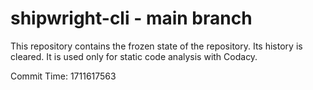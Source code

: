 # shipwright-cli - main branch

This repository contains the frozen state of the repository.
Its history is cleared. It is used only for static code
analysis with Codacy.

Commit Time: 1711617563